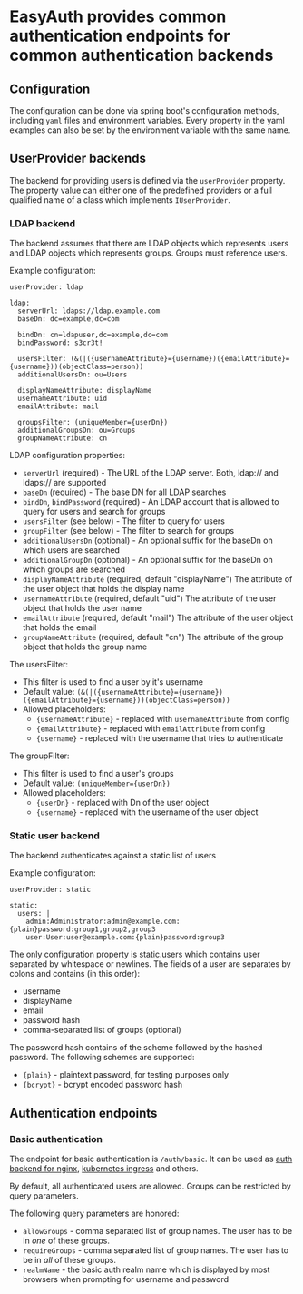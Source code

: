 # EasyAuth provides common authentication endpoints for common authentication backends

## Configuration

The configuration can be done via spring boot's configuration methods, including `yaml` files and environment variables. Every
property in the yaml examples can also be set by the environment variable with the same name.

## UserProvider backends

The backend for providing users is defined via the `userProvider` property. The property value can either one of the
predefined providers or a full qualified name of a class which implements `IUserProvider`.

### LDAP backend

The backend assumes that there are LDAP objects which represents users and LDAP objects which represents groups. Groups must reference users.

Example configuration:

```
userProvider: ldap

ldap:
  serverUrl: ldaps://ldap.example.com
  baseDn: dc=example,dc=com
  
  bindDn: cn=ldapuser,dc=example,dc=com
  bindPassword: s3cr3t!
  
  usersFilter: (&(|({usernameAttribute}={username})({emailAttribute}={username}))(objectClass=person))
  additionalUsersDn: ou=Users

  displayNameAttribute: displayName
  usernameAttribute: uid
  emailAttribute: mail
  
  groupsFilter: (uniqueMember={userDn})
  additionalGroupsDn: ou=Groups
  groupNameAttribute: cn
```

LDAP configuration properties:

* `serverUrl` (required) - The URL of the LDAP server. Both, ldap:// and ldaps:// are supported
* `baseDn` (required) - The base DN for all LDAP searches
* `bindDn`, `bindPassword` (required) - An LDAP account that is allowed to query for users and search for groups
* `usersFilter` (see below) - The filter to query for users
* `groupFilter` (see below) - The filter to search for groups
* `additionalUsersDn` (optional) - An optional suffix for the baseDn on which users are searched
* `additionalGroupDn` (optional) - An optional suffix for the baseDn on which groups are searched
* `displayNameAttribute` (required, default "displayName") The attribute of the user object that holds the display name
* `usernameAttribute` (required, default "uid") The attribute of the user object that holds the user name
* `emailAttribute` (required, default "mail") The attribute of the user object that holds the email
* `groupNameAttribute` (required, default "cn") The attribute of the group object that holds the group name

The usersFilter:

* This filter is used to find a user by it's username
* Default value: `(&(|({usernameAttribute}={username})({emailAttribute}={username}))(objectClass=person))`
* Allowed placeholders:
    * `{usernameAttribute}` - replaced with `usernameAttribute` from config
    * `{emailAttribute}` - replaced with `emailAttribute` from config
    * `{username}` - replaced with the username that tries to authenticate

The groupFilter:

* This filter is used to find a user's groups
* Default value: `(uniqueMember={userDn})`
* Allowed placeholders:
    * `{userDn}` - replaced with Dn of the user object
    * `{username}` - replaced with the username of the user object

### Static user backend

The backend authenticates against a static list of users

Example configuration:

```
userProvider: static

static:
  users: |
    admin:Administrator:admin@example.com:{plain}password:group1,group2,group3
    user:User:user@example.com:{plain}password:group3
```

The only configuration property is static.users which contains user separated by whitespace or newlines.
The fields of a user are separates by colons and contains (in this order):

* username
* displayName
* email
* password hash
* comma-separated list of groups (optional)

The password hash contains of the scheme followed by the hashed password. The following schemes are supported:

* `{plain}` - plaintext password, for testing purposes only
* `{bcrypt}` - bcrypt encoded password hash

## Authentication endpoints

### Basic authentication

The endpoint for basic authentication is `/auth/basic`. It can be used as 
[auth backend for nginx](https://docs.nginx.com/nginx/admin-guide/security-controls/configuring-subrequest-authentication/), [kubernetes ingress](https://kubernetes.github.io/ingress-nginx/examples/auth/external-auth/) and others.

By default, all authenticated users are allowed. Groups can be restricted by query parameters.

The following query parameters are honored:

* `allowGroups` - comma separated list of group names. The user has to be in _one_ of these groups.
* `requireGroups` - comma separated list of group names. The user has to be in _all_ of these groups.
* `realmName` - the basic auth realm name which is displayed by most browsers when prompting for username and password

